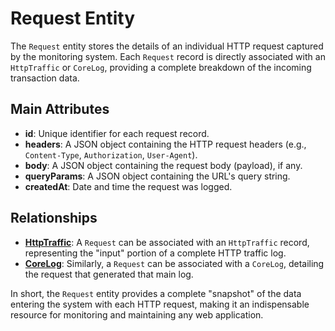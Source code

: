 # Request Entity

The `Request` entity stores the details of an individual HTTP request captured by the monitoring system. Each `Request` record is directly associated with an `HttpTraffic` or `CoreLog`, providing a complete breakdown of the incoming transaction data.

## Main Attributes

- **id**: Unique identifier for each request record.
- **headers**: A JSON object containing the HTTP request headers (e.g., `Content-Type`, `Authorization`, `User-Agent`).
- **body**: A JSON object containing the request body (payload), if any.
- **queryParams**: A JSON object containing the URL's query string.
- **createdAt**: Date and time the request was logged.

## Relationships

- [**HttpTraffic**](/api/httptraffic/introduction): A `Request` can be associated with an `HttpTraffic` record, representing the "input" portion of a complete HTTP traffic log.
- [**CoreLog**](/api/corelog/introduction): Similarly, a `Request` can be associated with a `CoreLog`, detailing the request that generated that main log.

In short, the `Request` entity provides a complete "snapshot" of the data entering the system with each HTTP request, making it an indispensable resource for monitoring and maintaining any web application.
